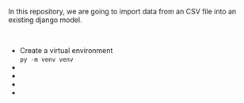 <p> In this repository, we are going to import data from an CSV file into an existing django model.</p>
</br>
<ul>
  <li>Create a virtual environment<br><code>py -m venv venv</code></li>
  <li></li>
  <li></li>
  <li></li>
  <li></li>
</ul>
